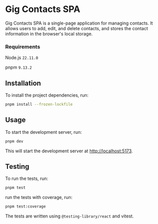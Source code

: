 # Gig Contacts SPA

Gig Contacts SPA is a single-page application for managing contacts. It allows users to add, edit, and delete contacts,
and stores the contact information in the browser's local storage.

### Requirements

Node.js `22.11.0`

pnpm `9.13.2`

## Installation

To install the project dependencies, run:

```bash
pnpm install --frozen-lockfile
```

## Usage

To start the development server, run:

```bash
pnpm dev
```

This will start the development server at [http://localhost:5173](http://localhost:5173).

## Testing

To run the tests, run:

```bash
pnpm test
```

run the tests with coverage, run:

```bash
pnpm test:coverage
```

The tests are written using `@testing-library/react` and vitest.

